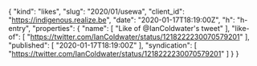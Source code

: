 {
  "kind": "likes",
  "slug": "2020/01/usewa",
  "client_id": "https://indigenous.realize.be",
  "date": "2020-01-17T18:19:00Z",
  "h": "h-entry",
  "properties": {
    "name": [
      "Like of @IanColdwater's tweet"
    ],
    "like-of": [
      "https://twitter.com/IanColdwater/status/1218222230070579201"
    ],
    "published": [
      "2020-01-17T18:19:00Z"
    ],
    "syndication": [
      "https://twitter.com/IanColdwater/status/1218222230070579201"
    ]
  }
}
